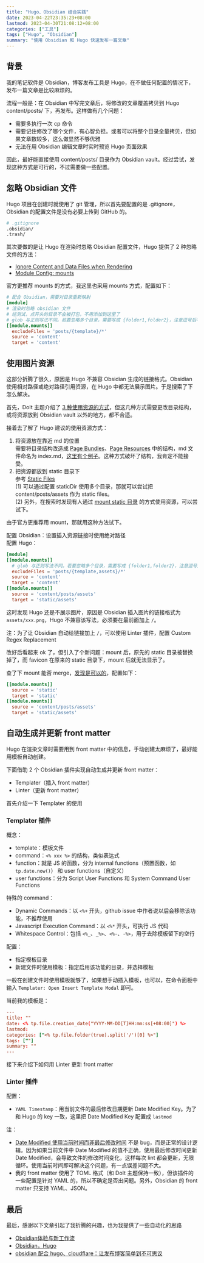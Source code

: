 ```yaml
---
title: "Hugo、Obsidian 结合实践"
date: 2023-04-22T23:35:23+08:00
lastmod: 2023-04-30T21:08:12+08:00
categories: ["工具"]
tags: ["Hugo", "Obsidian"]
summary: "使用 Obsidian 和 Hugo 快速发布一篇文章"
---
```


## 背景

我的笔记软件是 Obsidian，博客发布工具是 Hugo，在不做任何配置的情况下，发布一篇文章是比较麻烦的。

流程一般是：在 Obsidian 中写完文章后，将修改的文章覆盖拷贝到 Hugo content/posts/ 下，再发布。这样做有几个问题：
- 需要多执行一次 cp 命令
- 需要记住修改了哪个文件，有心智负担。或者可以将整个目录全量拷贝，但如果文章数较多，这么做显然不够优雅
- 无法在用 Obsidian 编辑文章时实时预览 Hugo 页面效果  

因此，最好能直接使用 content/posts/ 目录作为 Obsidian vault。经过尝试，发现这种方式是可行的，不过需要做一些配置。

## 忽略 Obsidian 文件

Hugo 项目在创建时就使用了 git 管理，所以首先要配置的是 .gitignore，Obsidian 的配置文件是没有必要上传到 GitHub 的。

```bash
# .gitignore
.obsidian/
.trash/
```

其次要做的是让 Hugo 在渲染时忽略 Obsidian 配置文件，Hugo 提供了 2 种忽略文件的方法：
- [Ignore Content and Data Files when Rendering](https://gohugo.io/getting-started/configuration/#ignore-content-and-data-files-when-rendering)
- [Module Config: mounts](https://gohugo.io/hugo-modules/configuration/#module-config-mounts)  

官方更推荐 mounts 的方式，我这里也采用 mounts 方式，配置如下：
```toml
# 配合 Obsidian，需要对目录重新映射
[module]
# 渲染时忽略 obsidian 文件
# 经测试，点开头的目录不会被打包，不用添加到这里了
# glob 与正则写法不同。若要忽略多个目录，需要写成 {folder1,folder2}，注意逗号后不能有空格
[[module.mounts]]
  excludeFiles = 'posts/{template}/*'
  source = 'content'
  target = 'content'
```

## 使用图片资源

这部分折腾了很久，原因是 Hugo 不兼容 Obsidian 生成的链接格式。Obsidian 使用相对路径或绝对路径引用资源，在 Hugo 中都无法展示图片。于是搜索了下怎么解决。

首先，DoIt 主题介绍了 [3 种使用资源的方式](https://hugodoit.pages.dev/zh-cn/theme-documentation-content/#contents-organization)，但这几种方式需要更改目录结构，或将资源放到 Obsidian vault 以外的地方，都不合适。

接着去了解了 Hugo 建议的使用资源方式：
1. 将资源放在靠近 md 的位置  
需要将目录结构改造成 [Page Bundles](https://gohugo.io/content-management/page-bundles/)、[Page Resources](https://gohugo.io/content-management/page-resources/) 中的结构，md 文件命名为 index.md，[这里有个例子](https://github.com/gohugoio/hugo/issues/1240#issuecomment-753077529)。这种方式破坏了结构，我肯定不能接受。
2. 把资源都放到 static 目录下  
参考 [Static Files](https://gohugo.io/content-management/static-files/)  
(1) 可以通过配置 staticDir 使用多个目录，那就可以尝试把 content/posts/assets 作为 static files。  
(2) 另外，在搜索时发现有人通过 [mount static 目录](https://discourse.gohugo.io/t/getting-images-to-display-in-hugo-from-attachments-sub-directory/41744) 的方式使用资源，可以尝试下。

由于官方更推荐用 mount，那就用这种方法试下。

配置 Obsidian：设置插入资源链接时使用绝对路径  
配置 Hugo：
```toml
[module]
[[module.mounts]]
  # glob 与正则写法不同。若要忽略多个目录，需要写成 {folder1,folder2}，注意逗号后不能有空格
  excludeFiles = 'posts/{template,assets}/*'
  source = 'content'
  target = 'content'
[[module.mounts]]
  source = 'content/posts/assets'
  target = 'static/assets'
```

这时发现 Hugo 还是不展示图片，原因是 Obsidian 插入图片的链接格式为 `assets/xxx.png`，Hugo 不兼容该写法，必须要在最前面加上 `/`。

注：为了让 Obsidian 自动给链接加上 `/`，可以使用 Linter 插件，配置 Custom Regex Replacement

改好后看起来 ok 了，但引入了个新问题：mount 后，原先的 static 目录被替换掉了，而 favicon 在原来的 static 目录下，mount 后就无法显示了。

查了下 mount 能否 merge，[发现是可以的](https://discourse.gohugo.io/t/how-to-merge-and-not-overwrite-hugo-mount-directories/29819)，配置如下：
```toml
[[module.mounts]]
  source = 'static'
  target = 'static'
[[module.mounts]]
  source = 'content/posts/assets'
  target = 'static/assets'
```

## 自动生成并更新 front matter

Hugo 在渲染文章时需要用到 front matter 中的信息，手动创建太麻烦了，最好能用模板自动创建。

下面借助 2 个 Obsidian 插件实现自动生成并更新 front matter：
- Templater（插入 front matter）
- Linter（更新 front matter）

首先介绍一下 Templater 的使用

### Templater 插件

概念：
- template：模板文件
- command：`<% xxx %>` 的结构，类似表达式
- function：就是 JS 的函数，分为 internal functions（预置函数，如 `tp.date.now()`） 和 user functions（自定义）
- user functions：分为 Script User Functions 和 System Command User Functions

特殊的 command：
- Dynamic Commands：以 `<%+` 开头，github issue 中作者说以后会移除该功能，不推荐使用
- Javascript Execution Command：以 `<%*` 开头，可执行 JS 代码
- Whitespace Control：包括 `<%_`、`_%>`、`<%-`、`-%>`，用于去除模板留下的空行

配置：
- 指定模板目录
- 新建文件时使用模板：指定启用该功能的目录，并选择模板

一般在创建文件时使用模板就够了，如果想手动插入模板，也可以，在命令面板中输入 `Templater: Open Insert Template Modal` 即可。

当前我的模板是：
```toml
---
title: ""
date: <% tp.file.creation_date("YYYY-MM-DD[T]HH:mm:ss[+08:00]") %>
lastmod: 
categories: ["<% tp.file.folder(true).split('/')[0] %>"]
tags: [""]
summary: ""
---


```

接下来介绍下如何用 Linter 更新 front matter

### Linter 插件

配置：
- `YAML Timestamp`：用当前文件的最后修改日期更新 Date Modified Key。为了和 Hugo 的 key 一致，这里把 Date Modified Key 配置成 `lastmod`

注：
- [Date Modified 使用当前时间而非最后修改时间](https://github.com/platers/obsidian-linter/issues/628) 不是 bug，而是正常的设计逻辑。因为如果当前文件中 Date Modified 的值不正确，使用最后修改时间更新 Date Modified，会导致文件的修改时间变化，这样每次 lint 都会更新，无限循环。使用当前时间即可解决这个问题，有一点误差问题不大。
- 我的 front matter 使用了 TOML 格式（和 DoIt 主题保持一致），但该插件的一些配置是针对 YAML 的，所以不确定是否出问题。另外，Obsidian 的 front matter 只支持 YAML、JSON。

## 最后

最后，感谢以下文章引起了我折腾的兴趣，也为我提供了一些自动化的思路
- [Obsidian体验与新工作流](https://www.atksoto.com/blog/legacy/Obsidian-0)  
- [Obsidian，Hugo](https://www.atksoto.com/blog/202301/Obsidian-Hugo)  
- [obsidian 配合 hugo、cloudflare：让发布博客简单到不可思议](https://lillianwho.com/posts/obsidian-hugo-cloudflare/)
